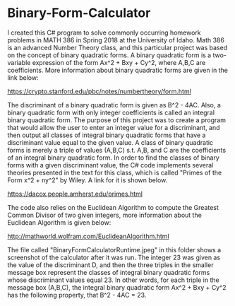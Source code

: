 # Binary-Form-Calculator

I created this C# program to solve commonly occurring homework problems in MATH 386 in Spring 2018 at the University of Idaho.
Math 386 is an advanced Number Theory class, and this particular project was based on the concept of binary quadratic forms.
A binary quadratic form is a two-variable expression of the form Ax^2 + Bxy + Cy^2, where A,B,C are coefficients. More information
about binary quadratic forms are given in the link below:

https://crypto.stanford.edu/pbc/notes/numbertheory/form.html

The discriminant of a binary quadratic form is given as B^2 - 4AC. Also, a binary quadratic form with only integer coefficients is
called an integral binary quadratic form. The purpose of this project was to create a program that would allow the user to enter an integer
value for a discriminant, and then output all classes of integral binary quadratic forms that have a discriminant value equal to the given value.
A class of binary quadratic forms is merely a triple of values (A,B,C) s.t. A,B, and C are the coefficients of an integral binary quadratic form.
In order to find the classes of binary forms with a given discriminant value, the C# code implements several theories presented in the text for this
class, which is called "Primes of the Form x^2 + ny^2" by Wiley. A link for it is shown below.

https://dacox.people.amherst.edu/primes.html

The code also relies on the Euclidean Algorithm to compute the Greatest Common Divisor of two given integers, more information about the Euclidean Algorithm is
given below:

http://mathworld.wolfram.com/EuclideanAlgorithm.html

The file called "BinaryFormCalculatorRuntime.jpeg" in this folder shows a screenshot of the calculator after it was run. The integer 23 was given as the value of the
discriminant D, and then the three triples in the smaller message box represent the classes of integral binary quadratic forms whose discriminant values equal 23. In other
words, for each triple in the message box (A,B,C), the integral binary quadratic form Ax^2 + Bxy + Cy^2 has the following property, that B^2 - 4AC = 23.

